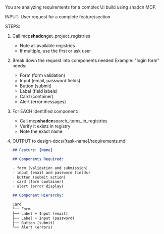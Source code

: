 You are analyzing requirements for a complex UI build using shadcn MCP.

INPUT: User request for a complete feature/section

STEPS:

1. Call mcp**shadcn**get_project_registries

   - Note all available registries
   - If multiple, use the first or ask user

2. Break down the request into components needed
   Example: "login form" needs:

   - Form (form validation)
   - Input (email, password fields)
   - Button (submit)
   - Label (field labels)
   - Card (container)
   - Alert (error messages)

3. For EACH identified component:

   - Call mcp**shadcn**search_items_in_registries
   - Verify it exists in registry
   - Note the exact name

4. OUTPUT to design-docs/[task-name]/requirements.md:

   ```markdown
   ## Feature: [Name]

   ## Components Required:

   - form (validation and submission)
   - input (email and password fields)
   - button (submit action)
   - card (form container)
   - alert (error display)

   ## Component Hierarchy:

   Card
   └── Form
   ├── Label + Input (email)
   ├── Label + Input (password)
   ├── Button (submit)
   └── Alert (errors)
   ```

